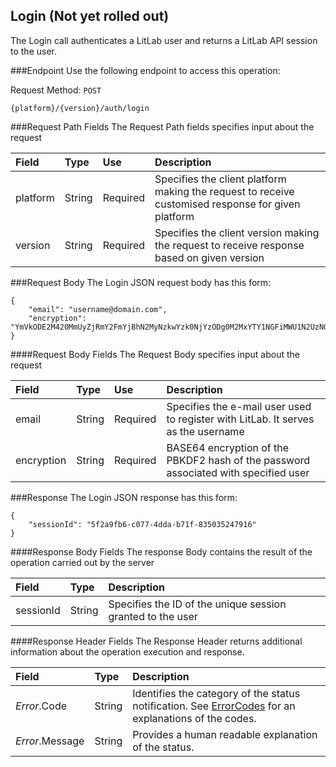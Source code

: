 Login (Not yet rolled out)
------
The Login call authenticates a LitLab user and returns a LitLab API session to the user.

###Endpoint
Use the following endpoint to access this operation:

Request Method: `POST`

	{platform}/{version}/auth/login

###Request Path Fields
The Request Path fields specifies input about the request

| Field          | Type        | Use          | Description                                                                                        |
|:---------------|:------------|:-------------|:---------------------------------------------------------------------------------------------------|
| platform       | String      | Required     | Specifies the client platform making the request to receive customised response for given platform |
| version        | String      | Required     | Specifies the client version making the request to receive response based on given version         |

###Request Body
The Login JSON request body has this form:

    {
        "email": "username@domain.com",
        "encryption": "YmVkODE2M420MmUyZjRmY2FmYjBhN2MyNzkwYzk0NjYzODg0M2MxYTY1NGFiMWU1N2UzNGVlNDFmNWM4ZWYxNw=="
    }

####Request Body Fields
The Request Body specifies input about the request

| Field          | Type        | Use          | Description                                                                              |
|:---------------|:------------|:-------------|:-----------------------------------------------------------------------------------------|
| email          | String      | Required     | Specifies the e-mail user used to register with LitLab. It serves as the username | 
| encryption     | String      | Required     | BASE64 encryption of the PBKDF2 hash of the password associated with specified user      |


###Response
The Login JSON response has this form:

	{
	    "sessionId": "5f2a9fb6-c077-4dda-b71f-835035247916"
	}

####Response Body Fields
The response Body contains the result of the operation carried out by the server

| Field          | Type        | Description                                                |
|:---------------|:------------|:-----------------------------------------------------------|
| sessionId      | String      | Specifies the ID of the unique session granted to the user | 

####Response Header Fields
The Response Header returns additional information about the operation execution and response.

| Field            | Type        | Description                                                                                                      |
|:-----------------|:------------|:-----------------------------------------------------------------------------------------------------------------|
| _Error_.Code    | String      | Identifies the category of the status notification. See [ErrorCodes][] for an explanations of the codes.        |
| _Error_.Message | String      | Provides a human readable explanation of the status.                                                             |

[ErrorCodes]: ../../appendix/ErrorCodes.md
